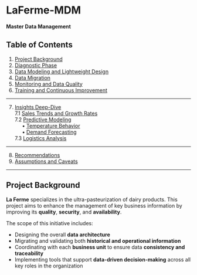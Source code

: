 # LaFerme-MDM  
**Master Data Management**

## Table of Contents

1. [Project Background](#project-background)  
2. [Diagnostic Phase](#diagnostic-phase)  
3. [Data Modeling and Lightweight Design](#data-modeling-and-lightweight-design)  
4. [Data Migration](#data-migration)  
5. [Monitoring and Data Quality](#monitoring-and-data-quality)  
6. [Training and Continuous Improvement](#training-and-continuous-improvement)  

---

7. [Insights Deep-Dive](#insights-deep-dive)  
   7.1 [Sales Trends and Growth Rates](#sales-trends-and-growth-rates)  
   7.2 [Predictive Modeling](#predictive-modeling)  
   &nbsp;&nbsp;&nbsp;&nbsp;&nbsp;• [Temperature Behavior](#temperature-behavior)  
   &nbsp;&nbsp;&nbsp;&nbsp;&nbsp;• [Demand Forecasting](#demand-forecasting)  
   7.3 [Logistics Analysis](#logistics-analysis)  

---

8. [Recommendations](#recommendations)  
9. [Assumptions and Caveats](#assumptions-and-caveats)

---

## Project Background

**La Ferme** specializes in the ultra-pasteurization of dairy products. This project aims to enhance the management of key business information by improving its **quality**, **security**, and **availability**.

The scope of this initiative includes:

- Designing the overall **data architecture**  
- Migrating and validating both **historical and operational information**  
- Coordinating with each **business unit** to ensure data **consistency and traceability**  
- Implementing tools that support **data-driven decision-making** across all key roles in the organization



